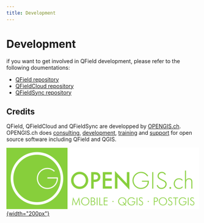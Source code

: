```yaml
---
title: Development
---
```


# Development

if you want to get involved in QField development, please refer to the following doumentations:
- [QField repository](https://github.com/opengisch/QField/blob/master/doc/dev.md)
- [QFieldCloud repository](https://github.com/opengisch/qfieldcloud)
- [QFieldSync repository](https://github.com/opengisch/QFieldSync)

## Credits

QField, QFieldCloud and QFieldSync are developped by [OPENGIS.ch](https://www.opengis.ch/). OPENGIS.ch does [consulting](https://www.opengis.ch/training-consulting/),
[development](https://www.opengis.ch/custom-development/), [training](https://www.opengis.ch/qfield-training/) and [support](https://www.opengis.ch/qgis-support/) for open source software including QField and
QGIS.


[![OPENGIS.ch](../assets/images/opengisch_main_transparent.png){width="200px"}](http://www.opengis.ch)
